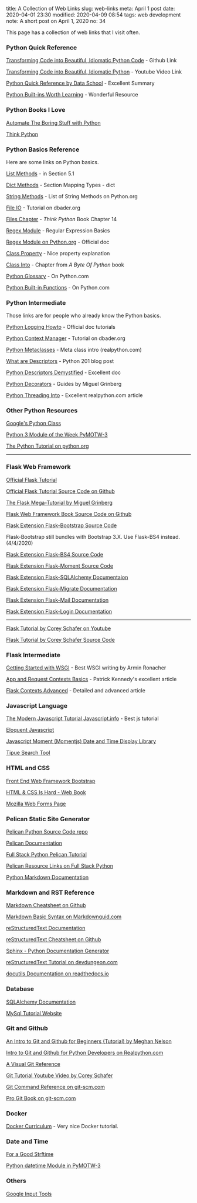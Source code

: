 title: A Collection of Web Links
slug: web-links
meta: April 1 post
date: 2020-04-01 23:30
modified: 2020-04-09 08:54
tags: web development
note: A short post on April 1, 2020
no: 34

This page has a collection of web links that I visit often.

### Python Quick Reference

[Transforming Code into Beautiful, Idiomatic Python Code](https://github.com/JeffPaine/beautiful_idiomatic_python) - Github Link

<span class="pl-4"></span>[Transforming Code into Beautiful, Idiomatic Python](https://youtu.be/OSGv2VnC0go) - Youtube Video Link

[Python Quick Reference by Data School](https://nbviewer.jupyter.org/github/justmarkham/python-reference/blob/master/reference.ipynb) - Excellent Summary

[Python Built-ins Worth Learning](https://treyhunner.com/2019/05/python-builtins-worth-learning/) - Wonderful Resource


### Python Books I Love

[Automate The Boring Stuff with Python](https://automatetheboringstuff.com/)

[Think Python](http://greenteapress.com/thinkpython2/html/index.html)


### Python Basics Reference

Here are some links on Python basics.  

[List Methods](https://docs.python.org/3/tutorial/datastructures.html) - in Section 5.1

[Dict Methods](https://docs.python.org/3/library/stdtypes.html#typesmapping) - Section Mapping Types - dict

[String Methods](https://docs.python.org/3/library/stdtypes.html#string-methods) - List of String Methods on Python.org

[File IO](https://dbader.org/blog/python-file-io) - Tutorial on dbader.org

[Files Chapter](https://greenteapress.com/thinkpython2/html/thinkpython2015.html) - *Think Python* Book Chapter 14 

[Regex Module](https://developers.google.com/edu/python/regular-expressions) - Regular Expression Basics

[Regex Module on Python.org](https://docs.python.org/3/library/re.html) - Official doc

[Class Property](https://www.machinelearningplus.com/python/python-property/) - Nice property explanation

[Class Into](https://python.swaroopch.com/oop.html) - Chapter from *A Byte Of Python* book

[Python Glossary](https://docs.python.org/3/glossary.html#term-descriptor) - On Python.com

[Python Built-in Functions](https://docs.python.org/3/library/functions.html) - On Python.com


### Python Intermediate

Those links are for people who already know the Python basics.

[Python Logging Howto](https://docs.python.org/3/howto/logging.html) - Official doc tutorials

[Python Context Manager](https://dbader.org/blog/python-context-managers-and-with-statement) - Tutorial on dbader.org 

[Python Metaclasses](https://realpython.com/python-metaclasses/) - Meta class intro (realpython.com)

[What are Descriptors](https://www.blog.pythonlibrary.org/2016/06/10/python-201-what-are-descriptors/) - Python 201 blog post

[Python Descriptors Demystified](https://nbviewer.jupyter.org/urls/gist.github.com/ChrisBeaumont/5758381/raw/descriptor_writeup.ipynb) - Excellent doc

[Python Decorators](https://blog.miguelgrinberg.com/post/the-ultimate-guide-to-python-decorators-part-i-function-registration) - Guides by Miguel Grinberg 

[Python Threading Into](https://realpython.com/intro-to-python-threading/) - Excellent realpython.com article


### Other Python Resources

[Google's Python Class](https://developers.google.com/edu/python/)

[Python 3 Module of the Week PyMOTW-3](https://pymotw.com/3/)

[The Python Tutorial on python.org](https://docs.python.org/3/tutorial/index.html)

<hr class="my-4"/>


### Flask Web Framework

[Official Flask Tutorial](https://flask.palletsprojects.com/en/1.1.x/tutorial/)

[Official Flask Tutorial Source Code on Github](https://github.com/pallets/flask/tree/master/examples/tutorial)

[The Flask Mega-Tutorial by Miguel Grinberg](https://blog.miguelgrinberg.com/post/the-flask-mega-tutorial-part-i-hello-world)

[Flask Web Framework Book Source Code on Github](https://github.com/miguelgrinberg/flasky)

[Flask Extension Flask-Bootstrap Source Code](https://github.com/mbr/flask-bootstrap)

<p class="pl-3">Flask-Bootstrap still bundles with Bootstrap 3.X.  Use Flask-BS4 instead. (4/4/2020)</p>

[Flask Extension Flask-BS4 Source Code](https://github.com/hfilimonescu/flask-bs4)

[Flask Extension Flask-Moment Source Code](https://github.com/miguelgrinberg/Flask-Moment)

[Flask Extension Flask-SQLAlchemy Documentaion](https://flask-sqlalchemy.palletsprojects.com/en/2.x/)

[Flask Extension Flask-Migrate Documentation](https://flask-migrate.readthedocs.io/en/latest/)

[Flask Extension Flask-Mail Documentation](https://pythonhosted.org/Flask-Mail/)

[Flask Extension Flask-Login Documentation](https://flask-login.readthedocs.io/en/latest/)

<hr>

[Flask Tutorial by Corey Schafer on Youtube ](https://www.youtube.com/playlist?list=PL-osiE80TeTs4UjLw5MM6OjgkjFeUxCYH)

[Flask Tutorial by Corey Schafer Source Code](https://github.com/CoreyMSchafer/code_snippets/tree/master/Python/Flask_Blog)

### Flask Intermediate

[Getting Started with WSGI](https://lucumr.pocoo.org/2007/5/21/getting-started-with-wsgi/) - Best WSGI writing by Armin Ronacher

[App and Request Contexts Basics](https://testdriven.io/blog/flask-contexts/) - Patrick Kennedy's excellent article 

[Flask Contexts Advanced](https://testdriven.io/blog/flask-contexts-advanced/) - Detailed and advanced article


### Javascript Language

[The Modern Javascript Tutorial Javascript.info](https://javascript.info/) - Best js tutorial

[Eloquent Javascript](https://eloquentjavascript.net/)

[Javascript Moment (Momentjs) Date and Time Display Library](https://momentjs.com/)

[Tipue Search Tool](https://tipue.com/search/)


### HTML and CSS

[Front End Web Framework Bootstrap](https://getbootstrap.com/)

[HTML & CSS Is Hard - Web Book](https://www.internetingishard.com/html-and-css/)

[Mozilla Web Forms Page](https://developer.mozilla.org/en-US/docs/Learn/Forms)


### Pelican Static Site Generator

[Pelican Python Source Code repo](https://github.com/getpelican/pelican)

[Pelican Documentation](https://docs.getpelican.com/en/stable/)

[Full Stack Python Pelican Tutorial](https://www.fullstackpython.com/blog/generating-static-websites-pelican-jinja2-markdown.html)

[Pelican Resource Links on Full Stack Python](https://www.fullstackpython.com/pelican.html)

[Python Markdown Documentation](https://python-markdown.github.io/)


### Markdown and RST Reference

[Markdown Cheatsheet on Github](https://github.com/adam-p/markdown-here/wiki/Markdown-Cheatsheet)

[Markdown Basic Syntax on Markdownguid.com](https://www.markdownguide.org/basic-syntax/)

[reStructuredText Documentation](https://docutils.sourceforge.io/rst.html)

[reStructuredText Cheatsheet on Github](https://github.com/ralsina/rst-cheatsheet/blob/master/rst-cheatsheet.rst)

[Sphinx - Python Documentation Generator](https://www.sphinx-doc.org/en/master/)

[reStructuredText Tutorial on devdungeon.com](https://www.devdungeon.com/content/restructuredtext-rst-tutorial-0)

[docutils Documentation on readthedocs.io](https://docutils.readthedocs.io/en/sphinx-docs/index.html#)

### Database

[SQLAlchemy Documentation](https://docs.sqlalchemy.org/en/13/)

[MySql Tutorial Website](https://www.mysqltutorial.org/)

### Git and Github

[An Intro to Git and Github for Beginners (Tutorial) by Meghan Nelson](https://product.hubspot.com/blog/git-and-github-tutorial-for-beginners)

[Intro to Git and Github for Python Developers on Realpython.com](https://realpython.com/python-git-github-intro/)

[A Visual Git Reference](http://marklodato.github.io/visual-git-guide/index-en.html)

[Git Tutorial Youtube Video by Corey Schafer](https://www.youtube.com/watch?v=HVsySz-h9r4&list=PL-osiE80TeTuRUfjRe54Eea17-YfnOOAx)

[Git Command Reference on git-scm.com](https://git-scm.com/docs)

[Pro Git Book on git-scm.com](https://git-scm.com/book/en/v2)


### Docker

[Docker Curriculum](https://docker-curriculum.com/) - Very nice Docker tutorial.


### Date and Time

[For a Good Strftime](https://www.foragoodstrftime.com/)

[Python datetime Module in PyMOTW-3](https://pymotw.com/3/datetime/)

### Others

[Google Input Tools](https://www.google.com/inputtools/try/)




